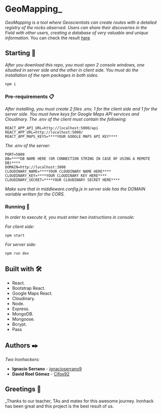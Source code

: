# GeoMapping_

_GeoMapping is a tool where Geoscientists can create routes with a detailed registry of the rocks observed. Users can share their discoveries in the Field with other users, creating a database of very valuable and unique information._
You can check the result [here](https://geomapping-1.herokuapp.com/)

## Starting 🚀

_After you download this repo, you must open 2 console windows, one situated in server side and the other in client side. You must do the installation of the npm packages in both sides._

```
npm i
```

### Pre-requirements 📋

_After installing, you must create 2 files .env, 1 for the client side and 1 for the server side. You must have keys for Google Maps API services and Cloudinary. The .env of the client must contain the following:_
```
REACT_APP_API_URL=http://localhost:5000/api
REACT_APP_URL=http://localhost:5000/
REACT_APP_MAPS_KEYS=****YOUR GOOGLE MAPS API KEY****
```
_The .env of the server:_

```
PORT=5000
DB=****DB NAME HERE (OR CONNECTION STRING IN CASE OF USING A REMOTE DB)****
DOMAIN=http://localhost:3000
CLOUDINARY_NAME=****YOUR CLOUDINARY NAME HERE****
CLOUDINARY_KEY=****YOUR CLOUDINARY KEY HERE****
CLOUDINARY_SECRET=****YOUR CLOUDINARY SECRET HERE****
```
_Make sure that in middleware.config.js in server side has the DOMAIN variable written for the CORS._

### Running 🔧

_In order to execute it, you must enter two instructions in console:_

_For client side:_

```
npm start
```

_For server side:_

```
npm run dev
```

## Built with 🛠️
* React.
* Bootstrap React.
* Google Maps React.
* Cloudinary.
* Node.
* Express.
* MongoDB.
* Mongoose.
* Bcrypt.
* Pass

## Authors ✒️
_Two Ironhackers:_

* **Ignacio Serrano** - [ignacioserrano9](https://github.com/ignacioserrano9)
* **David Roel Gómez** - [Cifox92](https://github.com/Cifox92)

## Greetings 🎁
_Thanks to our teacher, TAs and mates for this awesome journey. Ironhack has been great and this project is the best result of us.

